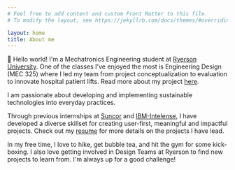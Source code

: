 ```yaml
---
# Feel free to add content and custom Front Matter to this file.
# To modify the layout, see https://jekyllrb.com/docs/themes/#overriding-theme-defaults

layout: home
title: About me
---
```


👋  Hello world! I'm a Mechatronics Engineering student at [Ryerson University](https://www.ryerson.ca). One of the classes I've enjoyed the most is Engineering Design (MEC 325) where I led my team from project conceptualization to evaluation to innovate hospital patient lifts. Read more about my project [here](https://docs.google.com/document/d/1h0FXEsOLpZK0MNxRrrf5QQXOV1cyYtP4aKf-DwHzdM8/edit).

I am passionate about developing and implementing sustainable technologies into everyday practices. 

Through previous internships at [Suncor](https://www.suncor.com/) and [IBM-Intelense](https://www.ibm.com/ca-en), I have developed a diverse skillset for creating user-first, meaningful and impactful projects. Check out my [<ins>resume</ins>](/Resume.pdf) for more details on the projects I have lead. 

In my free time, I love to hike, get bubble tea, and hit the gym for some kick-boxing. I also love getting involved in Design Teams at Ryerson to find new projects to learn from. 
I'm always up for a good challenge!